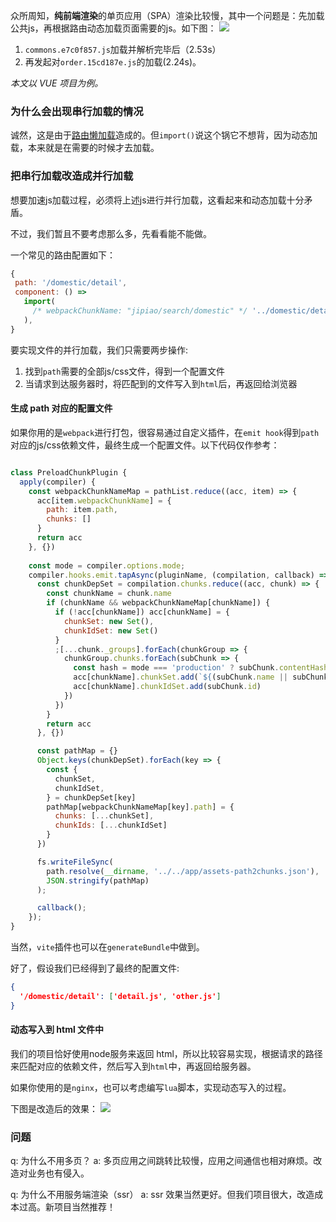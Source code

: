 众所周知，**纯前端渲染**的单页应用（SPA）渲染比较慢，其中一个问题是：先加载公共js，再根据路由动态加载页面需要的js。如下图：
![](https://img2024.cnblogs.com/blog/1085489/202404/1085489-20240429085917702-1300665796.png)
1. `commons.e7c0f857.js`加载并解析完毕后（2.53s）
2. 再发起对`order.15cd187e.js`的加载(2.24s)。

*本文以 VUE 项目为例。*

### 为什么会出现串行加载的情况
诚然，这是由于[路由懒加载](https://router.vuejs.org/zh/guide/advanced/lazy-loading)造成的。但`import()`说这个锅它不想背，因为动态加载，本来就是在需要的时候才去加载。

### 把串行加载改造成并行加载
想要加速js加载过程，必须将上述js进行并行加载，这看起来和动态加载十分矛盾。

不过，我们暂且不要考虑那么多，先看看能不能做。

一个常见的路由配置如下：
````js
{
 path: '/domestic/detail',
 component: () =>
   import(
     /* webpackChunkName: "jipiao/search/domestic" */ '../domestic/detail'
   ),
}
````
要实现文件的并行加载，我们只需要两步操作:
1.  找到`path`需要的全部js/css文件，得到一个配置文件
2.  当请求到达服务器时，将匹配到的文件写入到`html`后，再返回给浏览器

#### 生成 path 对应的配置文件
如果你用的是`webpack`进行打包，很容易通过自定义插件，在`emit hook`得到`path`对应的js/css依赖文件，最终生成一个配置文件。以下代码仅作参考：
````js

class PreloadChunkPlugin {
  apply(compiler) {
    const webpackChunkNameMap = pathList.reduce((acc, item) => {
      acc[item.webpackChunkName] = {
        path: item.path,
        chunks: []
      }
      return acc
    }, {})
    
    const mode = compiler.options.mode;
    compiler.hooks.emit.tapAsync(pluginName, (compilation, callback) => {
      const chunkDepSet = compilation.chunks.reduce((acc, chunk) => {
        const chunkName = chunk.name
        if (chunkName && webpackChunkNameMap[chunkName]) {
          if (!acc[chunkName]) acc[chunkName] = {
            chunkSet: new Set(),
            chunkIdSet: new Set()
          }
          ;[...chunk._groups].forEach(chunkGroup => {
            chunkGroup.chunks.forEach(subChunk => {
              const hash = mode === 'production' ? subChunk.contentHash.javascript.substring(0, 8) : ''
              acc[chunkName].chunkSet.add(`${(subChunk.name || subChunk.id)}${hash ? '.' + hash : ''}.js`)
              acc[chunkName].chunkIdSet.add(subChunk.id)
            })
          })
        }
        return acc
      }, {})

      const pathMap = {}
      Object.keys(chunkDepSet).forEach(key => {
        const {
          chunkSet,
          chunkIdSet,
        } = chunkDepSet[key]
        pathMap[webpackChunkNameMap[key].path] = {
          chunks: [...chunkSet],
          chunkIds: [...chunkIdSet]
        }
      })

      fs.writeFileSync(
        path.resolve(__dirname, '../../app/assets-path2chunks.json'),
        JSON.stringify(pathMap)
      );

      callback();
    });
}
````

当然，`vite`插件也可以在`generateBundle`中做到。

好了，假设我们已经得到了最终的配置文件:
````json
{
  '/domestic/detail': ['detail.js', 'other.js']
}
````
#### 动态写入到 html 文件中
我们的项目恰好使用node服务来返回 html，所以比较容易实现，根据请求的路径来匹配对应的依赖文件，然后写入到`html`中，再返回给服务器。

如果你使用的是`nginx`，也可以考虑编写`lua`脚本，实现动态写入的过程。

下图是改造后的效果：
![](https://img2024.cnblogs.com/blog/1085489/202404/1085489-20240429085936580-166302439.png)

### 问题
q: 为什么不用多页？
a: 多页应用之间跳转比较慢，应用之间通信也相对麻烦。改造对业务也有侵入。

q: 为什么不用服务端渲染（ssr）
a: ssr 效果当然更好。但我们项目很大，改造成本过高。新项目当然推荐！
